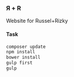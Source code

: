 ### Я + R ###

Website for Russel+Rizky

#### Task ####

``` bash
composer update
npm install
bower install
gulp first
gulp